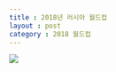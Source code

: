 ```yaml
---
title : 2018년 러시아 월드컵
layout : post
category : 2018 월드컵
---
```

![](http://tv03.search.naver.net/thm?size=152x114&q=http://sstatic.naver.net/keypage/image/dss/162/41/15/07/162_2411507_main_image_1426132246894.jpg)
